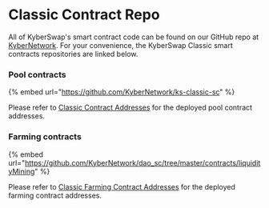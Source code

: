 # Classic Contract Repo

All of KyberSwap's smart contract code can be found on our GitHub repo at [KyberNetwork](https://github.com/KyberNetwork). For your convenience, the KyberSwap Classic smart contracts repositories are linked below.

### Pool contracts

{% embed url="https://github.com/KyberNetwork/ks-classic-sc" %}

Please refer to [Classic Contract Addresses](broken-reference) for the deployed pool contract addresses.

### Farming contracts

{% embed url="https://github.com/KyberNetwork/dao_sc/tree/master/contracts/liquidityMining" %}

Please refer to [Classic Farming Contract Addresses](broken-reference) for the deployed farming contract addresses.

